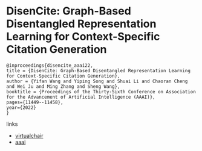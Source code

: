 # DisenCite: Graph-Based Disentangled Representation Learning for Context-Specific Citation Generation

```
@inproceedings{disencite_aaai22,
title = {DisenCite: Graph-Based Disentangled Representation Learning for Context-Specific Citation Generation},
author = {Yifan Wang and Yiping Song and Shuai Li and Chaoran Cheng and Wei Ju and Ming Zhang and Sheng Wang},
booktitle = {Proceedings of the Thirty-Sixth Conference on Association for the Advancement of Artificial Intelligence (AAAI)},
pages={11449--11458},
year={2022}
}
```

links
- [virtualchair](https://aaai-2022.virtualchair.net/poster_aaai8309)
- [aaai](https://ojs.aaai.org/index.php/AAAI/article/view/21397)
